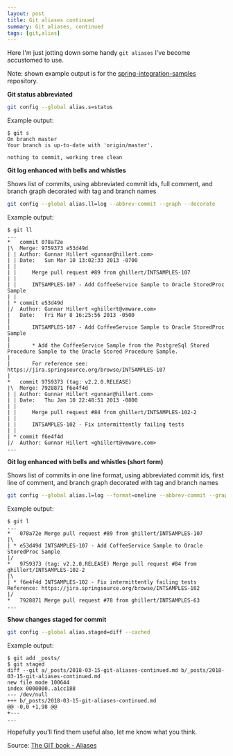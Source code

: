 ```yaml
---
layout: post
title: Git aliases continued
summary: Git aliases, continued
tags: [git,alias]
---
```


Here I'm just jotting down some handy `git aliases` I've become accustomed to use.

Note: shown example output is for the [spring-integration-samples](https://github.com/spring-projects/spring-integration-samples) repository.

__Git status abbreviated__

```bash
git config --global alias.s=status
```

Example output:

    $ git s
    On branch master
    Your branch is up-to-date with 'origin/master'.

    nothing to commit, working tree clean

__Git log enhanced with bells and whistles__

Shows list of commits, using abbreviated commit ids, full comment, and branch graph decorated with tag and branch names

```bash
git config --global alias.ll=log --abbrev-commit --graph --decorate
```

Example output:

    $ git ll
    ...
    *   commit 078a72e
    |\  Merge: 9759373 e53d49d
    | | Author: Gunnar Hillert <gunnar@hillert.com>
    | | Date:   Sun Mar 10 13:02:33 2013 -0700
    | |
    | |     Merge pull request #89 from ghillert/INTSAMPLES-107
    | |
    | |     INTSAMPLES-107 - Add CoffeeService Sample to Oracle StoredProc Sample
    | |
    | * commit e53d49d
    |/  Author: Gunnar Hillert <ghillert@vmware.com>
    |   Date:   Fri Mar 8 16:25:56 2013 -0500
    |
    |       INTSAMPLES-107 - Add CoffeeService Sample to Oracle StoredProc Sample
    |
    |       * Add the CoffeeService Sample from the PostgreSql Stored Procedure Sample to the Oracle Stored Procedure Sample.
    |
    |       For reference see: https://jira.springsource.org/browse/INTSAMPLES-107
    |
    *   commit 9759373 (tag: v2.2.0.RELEASE)
    |\  Merge: 7928871 f6e4f4d
    | | Author: Gunnar Hillert <gunnar@hillert.com>
    | | Date:   Thu Jan 10 22:48:51 2013 -0800
    | |
    | |     Merge pull request #84 from ghillert/INTSAMPLES-102-2
    | |
    | |     INTSAMPLES-102 - Fix intermittently failing tests
    | |
    | * commit f6e4f4d
    |/  Author: Gunnar Hillert <ghillert@vmware.com>
    ...

__Git log enhanced with bells and whistles (short form)__

Shows list of commits in one line format, using abbreviated commit ids, first line of comment, and branch graph decorated with tag and branch names

```bash
git config --global alias.l=log --format=oneline --abbrev-commit --graph --decorate
```

Example output:

    $ git l
    ...
    *   078a72e Merge pull request #89 from ghillert/INTSAMPLES-107
    |\
    | * e53d49d INTSAMPLES-107 - Add CoffeeService Sample to Oracle StoredProc Sample
    |/
    *   9759373 (tag: v2.2.0.RELEASE) Merge pull request #84 from ghillert/INTSAMPLES-102-2
    |\
    | * f6e4f4d INTSAMPLES-102 - Fix intermittently failing tests Reference: https://jira.springsource.org/browse/INTSAMPLES-102
    |/
    *   7928871 Merge pull request #78 from ghillert/INTSAMPLES-63
    ...


__Show changes staged for commit__

```bash
git config --global alias.staged=diff --cached
```

Example output:

    $ git add _posts/
    $ git staged
    diff --git a/_posts/2018-03-15-git-aliases-continued.md b/_posts/2018-03-15-git-aliases-continued.md
    new file mode 100644
    index 0000000..a1cc188
    --- /dev/null
    +++ b/_posts/2018-03-15-git-aliases-continued.md
    @@ -0,0 +1,98 @@
    +---
    ...

Hopefully you'll find them useful also, let me know what you think.

Source: [The GIT book - Aliases](https://git-scm.com/book/en/v2/Git-Basics-Git-Aliases)
